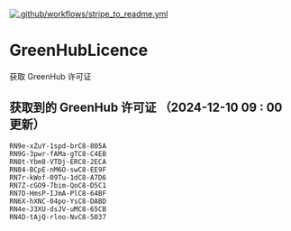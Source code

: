 [![.github/workflows/stripe_to_readme.yml](https://github.com/zjx-kimi/GreenHubLicence/actions/workflows/stripe_to_readme.yml/badge.svg)](https://github.com/zjx-kimi/GreenHubLicence/actions/workflows/stripe_to_readme.yml)
# GreenHubLicence
获取 GreenHub 许可证
## 获取到的 GreenHub 许可证 （2024-12-10 09 : 00 更新）
```
RN9e-xZuY-1spd-brC8-805A
RN9G-3pwr-fAMa-gTC8-C4EB
RN8t-Ybm8-VTDj-ERC8-2ECA
RN84-BCpE-nM6O-swC8-EE9F
RN7r-kWof-09Tu-1dC8-A7D6
RN7Z-cGO9-7bim-QoC8-D5C1
RN7D-HmsP-IJmA-PlC8-64BF
RN6X-hXNC-04po-YsC8-DABD
RN4e-J3XU-dsJV-uMC8-65CB
RN4D-tAjQ-rlno-NvC8-5037
```
